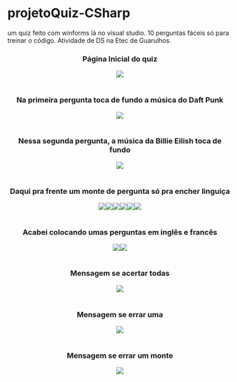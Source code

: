 # projetoQuiz-CSharp
um quiz feito com winforms lá no visual studio. 10 perguntas fáceis só para treinar o código. Atividade de DS na Etec de Guarulhos.
<br>
<div align="center">
  <h3>Página Inicial do quiz</h3>
  <img src="ImagensGit/1.png">
</div>
<br>
<div align="center">
  <h3>Na primeira pergunta toca de fundo a música do Daft Punk</h3>
  <img src="ImagensGit/2.png">
</div>
<br>
<div align="center">
  <h3>Nessa segunda pergunta, a música da Billie Eilish toca de fundo</h3>
  <img src="ImagensGit/3.png">
</div>
<br>
<div align="center">
  <h3>Daqui pra frente um monte de pergunta só pra encher linguiça</h3>
  <img src="ImagensGit/4.png"><img src="ImagensGit/5.png"><img src="ImagensGit/6.png"><img src="ImagensGit/7.png"><img src="ImagensGit/8.png"><img src="ImagensGit/9.png">
</div>
<br>
<div align="center">
  <h3>Acabei colocando umas perguntas em inglês e francês</h3>
  <img src="ImagensGit/10.png"><img src="ImagensGit/11.png">
</div>
<br>
<div align="center">
  <h3>Mensagem se acertar todas</h3>
  <img src="ImagensGit/13.png">
</div>
<br>
<div align="center">
  <h3>Mensagem se errar uma</h3>
  <img src="ImagensGit/12.png">
</div>
<br>
<div align="center">
  <h3>Mensagem se errar um monte</h3>
  <img src="ImagensGit/14.png">
</div>
<br>
